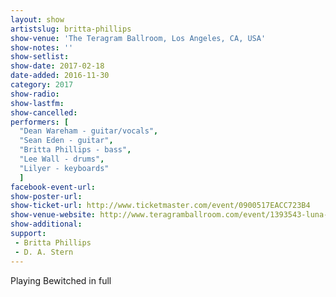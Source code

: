 ```yaml
---
layout: show
artistslug: britta-phillips
show-venue: 'The Teragram Ballroom, Los Angeles, CA, USA'
show-notes: ''
show-setlist: 
show-date: 2017-02-18
date-added: 2016-11-30
category: 2017
show-radio: 
show-lastfm: 
show-cancelled: 
performers: [
  "Dean Wareham - guitar/vocals",
  "Sean Eden - guitar",
  "Britta Phillips - bass",
  "Lee Wall - drums",
  "Lilyer - keyboards"
  ]
facebook-event-url: 
show-poster-url: 
show-ticket-url: http://www.ticketmaster.com/event/0900517EACC723B4
show-venue-website: http://www.teragramballroom.com/event/1393543-luna-performs-bewitched-los-angeles
show-additional: 
support:
 - Britta Phillips
 - D. A. Stern
---
```

Playing Bewitched in full